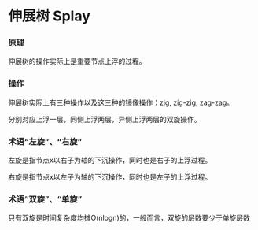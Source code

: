 # 伸展树 Splay

### 原理

伸展树的操作实际上是重要节点上浮的过程。

### 操作

伸展树实际上有三种操作以及这三种的镜像操作：zig, zig-zig, zag-zag。

分别对应上浮一层，同侧上浮两层，异侧上浮两层的双旋操作。

### 术语“左旋”、“右旋”

左旋是指节点x以右子为轴的下沉操作，同时也是右子的上浮过程。

右旋是指节点x以左子为轴的下沉操作，同时也是左子的上浮过程。

### 术语“双旋”、“单旋”

只有双旋是时间复杂度均摊O(nlogn)的，一般而言，双旋的层数要少于单旋层数
